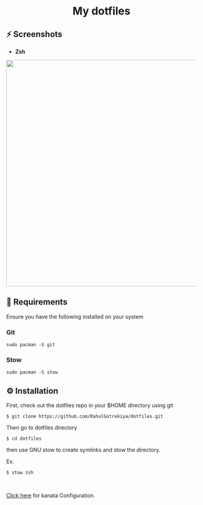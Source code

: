 <div>
  <h1 align="center">My dotfiles<p align="center" dir="auto"> </p></h1>
  
</div>

## ⚡ Screenshots

- **Zsh**

<div align="center">
  <img  align="center" src="https://github.com/RahulGotrekiya/dotfiles/assets/121397381/2af02d11-43c1-43a6-ac05-19374e1eb59f" width="600">
</div>

## 🚀 Requirements

Ensure you have the following installed on your system

### Git

```
sudo pacman -S git
```

### Stow

```
sudo pacman -S stow
```

## ⚙️ Installation

First, check out the dotfiles repo in your $HOME directory using git

```
$ git clone https://github.com/RahulGotrekiya/dotfiles.git
```

Then go to dotfiles directory

```
$ cd dotfiles
```

then use GNU stow to create symlinks and stow the directory.

Ex.

```
$ stow zsh
```

<br>

[Click here](./kanata/README.md) for kanata Configuration.
